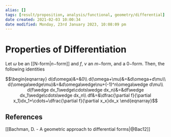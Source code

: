 ```yaml
---
alias: []
tags: [result/proposition, analysis/functional, geometry/differential]
date created: 2021-02-03 10:00:34
date modified: Monday, 23rd January 2023, 10:08:09 pm
---
```


# Properties of Differentiation

Let $\omega$ be an [[N-form|$n-$form]] and $f$, $\nu$ an $m-$form, and a $0-$form. Then, the following identities

$$\begin{eqnarray}
d(d\omega)&=&0\\
d(\omega+\mu)&=&d\omega+d\mu\\
d(\omega\wedge\mu)&=&d\omega\wedge\nu+(-1)^n\omega\wedge d\mu\\
d(f\wedge dx_1\wedge\cdots\wedge dx_n)&=&df\wedge dx_1\wedge\cdots\wedge dx_n\\
df&=&\dfrac{\partial f}{\partial x_1}dx_1+\cdots+\dfrac{\partial f}{\partial x_x}dx_x
\end{eqnarray}$$

## References

[[Bachman, D. - A geometric approach to differential forms|@Bac12]]